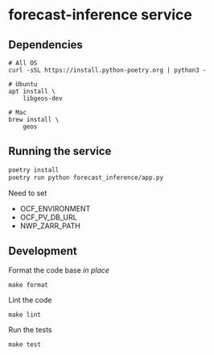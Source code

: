 # forecast-inference service

## Dependencies

    # All OS
    curl -sSL https://install.python-poetry.org | python3 -

    # Ubuntu
    apt install \
        libgeos-dev

    # Mac
    brew install \
        geos

## Running the service

```bash
poetry install
poetry run python forecast_inference/app.py
```

Need to set
- OCF_ENVIRONMENT
- OCF_PV_DB_URL
- NWP_ZARR_PATH

## Development

Format the code base *in place*

    make format

Lint the code

    make lint

Run the tests

    make test
